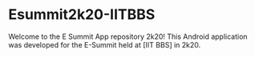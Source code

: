 # Esummit2k20-IITBBS

Welcome to the E Summit App repository 2k20! This Android application was developed for the E-Summit held at [IIT BBS] in 2k20.
